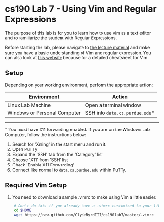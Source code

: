 cs190 Lab 7 - Using Vim and Regular Expressions
=========

The purpose of this lab is for you to learn how to use vim as a text editor and to familiarize the student
with Regular Expressions.

Before starting the lab, please navigate to [the lecture material](https://docs.google.com/presentation/d/1mm5oDlTgyXVmkHaTHhWeHtDz9cT-MoGLzLolqzNGFEs/edit?usp=sharing) and make sure you have a basic understanding of Vim and regular expression. You can also look at [this website](http://www.fprintf.net/vimCheatSheet.html) because for a detailed cheatsheet for Vim.

## Setup ##

Depending on your working environment, perform the appropriate action:

| Environment   | Action        |
| ------------- | ------------- |
| Linux Lab Machine            | Open a terminal window        |
| Windows or Personal Computer | SSH into `data.cs.purdue.edu`*  |

----

\* You must have X11 forwarding enabled. If you are on the Windows Lab Computer, follow the instructions below:

1. Search for 'Xming' in the start menu and run it.
2. Open PuTTy
3. Expand the 'SSH' tab from the 'Category' list
4. Choose 'X11' from 'SSH' list
5. Check 'Enable X11 Forwarding'
6. Connect like normal to `data.cs.purdue.edu` within PuTTy.

## Required Vim Setup ##

1. You need to download a sample .vimrc to make using Vim a little easier.

```bash
    # Don't do this if you already have a .vimrc customized to your liking
    cd $HOME
    wget https://raw.github.com/ClydeByrdIII/cs190lab7/master/.vimrc
```

    
    

